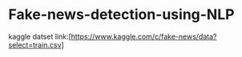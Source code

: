 # Fake-news-detection-using-NLP
kaggle datset link:[https://www.kaggle.com/c/fake-news/data?select=train.csv]
